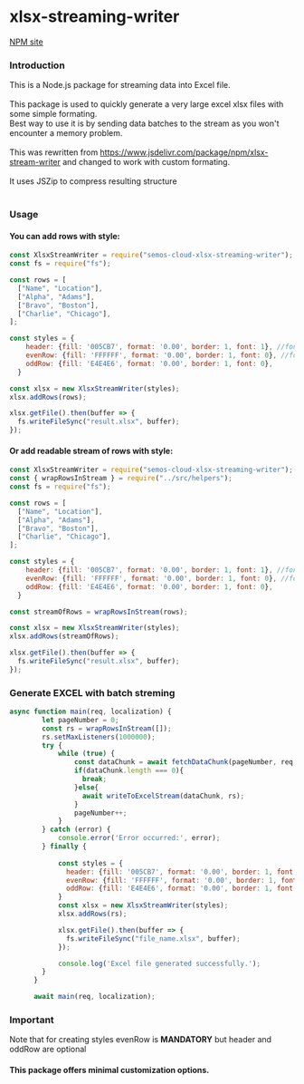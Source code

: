 # xlsx-streaming-writer
<a href="https://www.npmjs.com/package/semos-cloud-xlsx-streaming-writer">NPM site</a>
### Introduction
This is a Node.js package for streaming data into Excel file.
</br></br>
This package is used to quickly generate a very large excel xlsx files with some simple formating.
</br>
Best way to use it is by sending data batches to the stream as you won't encounter a memory problem.
</br></br>
This was rewritten from https://www.jsdelivr.com/package/npm/xlsx-stream-writer and changed to work with custom formating.
</br>
</br>
It uses JSZip to compress resulting structure
</br>
</br>
### Usage 
#### You can add rows with style:
```javascript
const XlsxStreamWriter = require("semos-cloud-xlsx-streaming-writer");
const fs = require("fs");

const rows = [
  ["Name", "Location"],
  ["Alpha", "Adams"],
  ["Bravo", "Boston"],
  ["Charlie", "Chicago"],
];

const styles = {
    header: {fill: '005CB7', format: '0.00', border: 1, font: 1}, //font: 1 - white, 13, calibri, bold
    evenRow: {fill: 'FFFFFF', format: '0.00', border: 1, font: 0}, //font: 0 - black, 10, calibri, normal
    oddRow: {fill: 'E4E4E6', format: '0.00', border: 1, font: 0},
  }

const xlsx = new XlsxStreamWriter(styles);
xlsx.addRows(rows);

xlsx.getFile().then(buffer => {
  fs.writeFileSync("result.xlsx", buffer);
});
```
#### Or add readable stream of rows with style:
```javascript
const XlsxStreamWriter = require("semos-cloud-xlsx-streaming-writer");
const { wrapRowsInStream } = require("../src/helpers");
const fs = require("fs");

const rows = [
  ["Name", "Location"],
  ["Alpha", "Adams"],
  ["Bravo", "Boston"],
  ["Charlie", "Chicago"],
];

const styles = {
    header: {fill: '005CB7', format: '0.00', border: 1, font: 1}, //font: 1 - white, 13, calibri, bold
    evenRow: {fill: 'FFFFFF', format: '0.00', border: 1, font: 0}, //font: 0 - black, 10, calibri, normal
    oddRow: {fill: 'E4E4E6', format: '0.00', border: 1, font: 0},
  }

const streamOfRows = wrapRowsInStream(rows);

const xlsx = new XlsxStreamWriter(styles);
xlsx.addRows(streamOfRows);

xlsx.getFile().then(buffer => {
  fs.writeFileSync("result.xlsx", buffer);
});
```
### Generate EXCEL with batch streming
```javascript
async function main(req, localization) {
        let pageNumber = 0;
        const rs = wrapRowsInStream([]);
        rs.setMaxListeners(1000000);
        try {
            while (true) {
                const dataChunk = await fetchDataChunk(pageNumber, req, localization);
                if(dataChunk.length === 0){
                  break;
                }else{
                  await writeToExcelStream(dataChunk, rs);
                }
                pageNumber++;
            }
        } catch (error) {
            console.error('Error occurred:', error);
        } finally {
          
            const styles = {
              header: {fill: '005CB7', format: '0.00', border: 1, font: 1}, //font: 1 - white, 13, calibri, bold
              evenRow: {fill: 'FFFFFF', format: '0.00', border: 1, font: 0}, //font: 0 - black, 10, calibri, normal
              oddRow: {fill: 'E4E4E6', format: '0.00', border: 1, font: 0},
            }
            const xlsx = new XlsxStreamWriter(styles);
            xlsx.addRows(rs);

            xlsx.getFile().then(buffer => {
              fs.writeFileSync("file_name.xlsx", buffer);
            });

            console.log('Excel file generated successfully.');
        }
      }

      await main(req, localization);
```
### Important
Note that for creating styles evenRow is <b>MANDATORY</b> but header and oddRow are optional</br>
#### This package offers minimal customization options.
</br>

